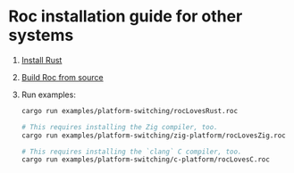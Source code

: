 # Roc installation guide for other systems

1. [Install Rust](https://rustup.rs/)

1. [Build Roc from source](../BUILDING_FROM_SOURCE.md)

1. Run examples:

    ```sh
    cargo run examples/platform-switching/rocLovesRust.roc

    # This requires installing the Zig compiler, too.
    cargo run examples/platform-switching/zig-platform/rocLovesZig.roc

    # This requires installing the `clang` C compiler, too.
    cargo run examples/platform-switching/c-platform/rocLovesC.roc
    ```
